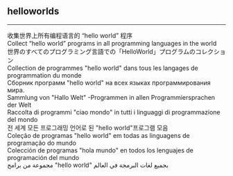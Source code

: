 ## helloworlds
--- 
收集世界上所有编程语言的 “hello world” 程序  
Collect “hello world” programs in all programming languages in the world  
世界のすべてのプログラミング言語での「HelloWorld」プログラムのコレクション  
Collection de programmes "hello world" dans tous les langages de programmation du monde  
Сборник программ "hello world" на всех языках программирования мира.  
Sammlung von "Hallo Welt" -Programmen in allen Programmiersprachen der Welt  
Raccolta di programmi "ciao mondo" in tutti i linguaggi di programmazione del mondo  
전 세계 모든 프로그래밍 언어로 된 "hello world"프로그램 모음  
Coleção de programas "hello world" em todas as linguagens de programação do mundo  
Colección de programas "hola mundo" en todos los lenguajes de programación del mundo  
مجموعة من برامج "hello world" بجميع لغات البرمجة في العالم
